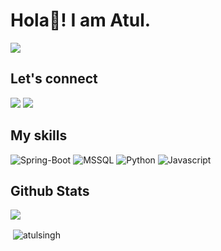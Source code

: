 # Hola👋! I am Atul.
![](https://komarev.com/ghpvc/?username=atul4798&label=Profile%20views&color=0e75b6&style=flat)
## Let's connect
[![](https://img.shields.io/twitter/follow/imsaadahmad?label=Twitter&logo=twitter&style=for-the-badge)](https://twitter.com/atulkmr47)
[![](https://img.shields.io/badge/LinkedIn-0077B5?style=for-the-badge&logo=linkedin&logoColor=white)](https://www.linkedin.com/in/atul-kumar-singh-03a860159/)


## My skills
<p>
<img src="https://img.shields.io/badge/%E2%9A%9B%EF%B8%8F-Spring-Boot-blue" alt="Spring-Boot" />
<img src="https://img.shields.io/badge/%F0%9F%93%85-SQL-green" alt="MSSQL" />
<img src="https://img.shields.io/badge/%F0%9F%90%8D-Python-yellow" alt="Python" />
<img src="https://img.shields.io/badge/%F0%9F%8D%B5-JavaScript-yellow" alt="Javascript" />
</p>

## Github Stats
<img src = "https://github-readme-stats.vercel.app/api?username=atul4798&&show_icons=true&title_color=ffffff&icon_color=bb2acf&text_color=daf7dc&bg_color=151515" />
<p>&nbsp;<img align="center" src="https://github-readme-streak-stats.herokuapp.com/?user=atul4798" alt="atulsingh" /></p>
